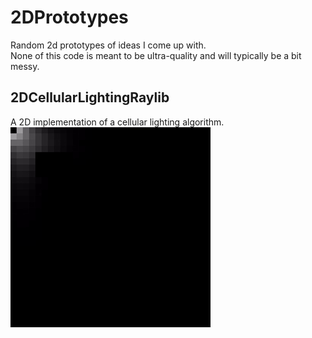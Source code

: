 # 2DPrototypes
Random 2d prototypes of ideas I come up with.  
None of this code is meant to be ultra-quality and will typically be a bit messy.  

## 2DCellularLightingRaylib
A 2D implementation of a cellular lighting algorithm.  
![2DCellularLightingRaylib](2DCellularLightingRaylib.gif)

